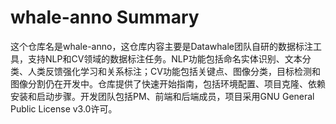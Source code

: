 # whale-anno Summary

这个仓库名是whale-anno，这仓库内容主要是Datawhale团队自研的数据标注工具，支持NLP和CV领域的数据标注任务。NLP功能包括命名实体识别、文本分类、人类反馈强化学习和关系标注；CV功能包括关键点、图像分类，目标检测和图像分割仍在开发中。仓库提供了快速开始指南，包括环境配置、项目克隆、依赖安装和启动步骤。开发团队包括PM、前端和后端成员，项目采用GNU General Public License v3.0许可。